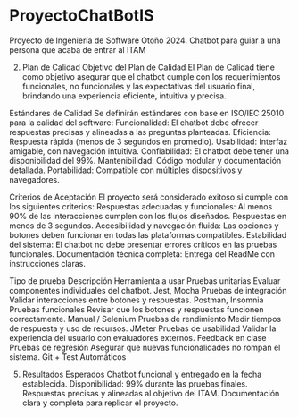 # ProyectoChatBotIS
Proyecto de Ingeniería de Software Otoño 2024. Chatbot para guiar a una persona que acaba de entrar al ITAM

2. Plan de Calidad
Objetivo del Plan de Calidad
El Plan de Calidad tiene como objetivo asegurar que el chatbot cumple con los requerimientos funcionales, no funcionales y las expectativas del usuario final, brindando una experiencia eficiente, intuitiva y precisa.

Estándares de Calidad
Se definirán estándares con base en ISO/IEC 25010 para la calidad del software:
Funcionalidad: El chatbot debe ofrecer respuestas precisas y alineadas a las preguntas planteadas.
Eficiencia: Respuesta rápida (menos de 3 segundos en promedio).
Usabilidad: Interfaz amigable, con navegación intuitiva.
Confiabilidad: El chatbot debe tener una disponibilidad del 99%.
Mantenibilidad: Código modular y documentación detallada.
Portabilidad: Compatible con múltiples dispositivos y navegadores.

Criterios de Aceptación
El proyecto será considerado exitoso si cumple con los siguientes criterios:
Respuestas adecuadas y funcionales:
Al menos 90% de las interacciones cumplen con los flujos diseñados.
Respuestas en menos de 3 segundos.
Accesibilidad y navegación fluida:
Las opciones y botones deben funcionar en todas las plataformas compatibles.
Estabilidad del sistema:
El chatbot no debe presentar errores críticos en las pruebas funcionales.
Documentación técnica completa:
Entrega del ReadMe con instrucciones claras.




Tipo de prueba
Descripción
Herramienta a usar
Pruebas unitarias
Evaluar componentes individuales del chatbot.
Jest, Mocha
Pruebas de integración
Validar interacciones entre botones y respuestas.
Postman, Insomnia
Pruebas funcionales
Revisar que los botones y respuestas funcionen correctamente.
Manual / Selenium
Pruebas de rendimiento
Medir tiempos de respuesta y uso de recursos.
JMeter
Pruebas de usabilidad
Validar la experiencia del usuario con evaluadores externos.
Feedback en clase
Pruebas de regresión
Asegurar que nuevas funcionalidades no rompan el sistema.
Git + Test Automáticos


5. Resultados Esperados
Chatbot funcional y entregado en la fecha establecida.
Disponibilidad: 99% durante las pruebas finales.
Respuestas precisas y alineadas al objetivo del ITAM.
Documentación clara y completa para replicar el proyecto.

